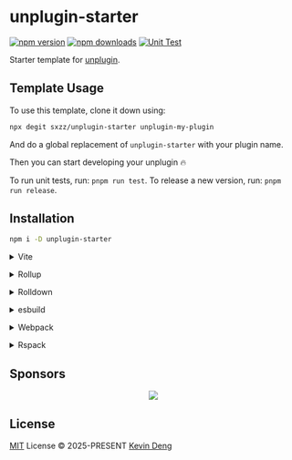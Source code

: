 # unplugin-starter

[![npm version][npm-version-src]][npm-version-href]
[![npm downloads][npm-downloads-src]][npm-downloads-href]
[![Unit Test][unit-test-src]][unit-test-href]

Starter template for [unplugin](https://github.com/unjs/unplugin).

<!-- Remove Start -->

## Template Usage

To use this template, clone it down using:

```bash
npx degit sxzz/unplugin-starter unplugin-my-plugin
```

And do a global replacement of `unplugin-starter` with your plugin name.

Then you can start developing your unplugin 🔥

To run unit tests, run: `pnpm run test`.
To release a new version, run: `pnpm run release`.

<!-- Remove End -->

## Installation

```bash
npm i -D unplugin-starter
```

<details>
<summary>Vite</summary><br>

```ts
// vite.config.ts
import Starter from 'unplugin-starter/vite'

export default defineConfig({
  plugins: [Starter()],
})
```

<br></details>

<details>
<summary>Rollup</summary><br>

```ts
// rollup.config.js
import Starter from 'unplugin-starter/rollup'

export default {
  plugins: [Starter()],
}
```

<br></details>

<details>
<summary>Rolldown</summary><br>

```ts
// rolldown.config.js
import Starter from 'unplugin-starter/rolldown'

export default {
  plugins: [Starter()],
}
```

<br></details>

<details>
<summary>esbuild</summary><br>

```ts
import { build } from 'esbuild'
import Starter from 'unplugin-starter/esbuild'

build({
  plugins: [Starter()],
})
```

<br></details>

<details>
<summary>Webpack</summary><br>

```js
// webpack.config.js
import Starter from 'unplugin-starter/webpack'

export default {
  /* ... */
  plugins: [Starter()],
}
```

<br></details>

<details>
<summary>Rspack</summary><br>

```ts
// rspack.config.js
import Starter from 'unplugin-starter/rspack'

export default {
  /* ... */
  plugins: [Starter()],
}
```

<br></details>

## Sponsors

<p align="center">
  <a href="https://cdn.jsdelivr.net/gh/sxzz/sponsors/sponsors.svg">
    <img src='https://cdn.jsdelivr.net/gh/sxzz/sponsors/sponsors.svg'/>
  </a>
</p>

## License

[MIT](./LICENSE) License © 2025-PRESENT [Kevin Deng](https://github.com/sxzz)

<!-- Badges -->

[npm-version-src]: https://img.shields.io/npm/v/unplugin-starter.svg
[npm-version-href]: https://npmjs.com/package/unplugin-starter
[npm-downloads-src]: https://img.shields.io/npm/dm/unplugin-starter
[npm-downloads-href]: https://www.npmcharts.com/compare/unplugin-starter?interval=30
[unit-test-src]: https://github.com/sxzz/unplugin-starter/actions/workflows/unit-test.yml/badge.svg
[unit-test-href]: https://github.com/sxzz/unplugin-starter/actions/workflows/unit-test.yml
